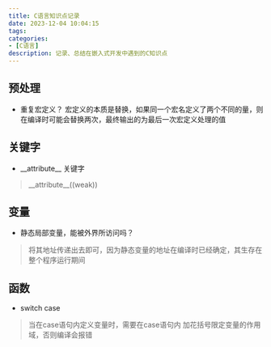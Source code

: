 ```yaml
---
title: C语言知识点记录
date: 2023-12-04 10:04:15
tags:
categories:
- [C语言]
description: 记录、总结在嵌入式开发中遇到的C知识点
---
```


## 预处理

- 重复宏定义？
宏定义的本质是替换，如果同一个宏名定义了两个不同的量，则在编译时可能会替换两次，最终输出的为最后一次宏定义处理的值


## 关键字

- \_\_attribute\_\_ 关键字
>\_\_attribute\_\_((weak))


## 变量

- 静态局部变量，能被外界所访问吗？
>将其地址传递出去即可，因为静态变量的地址在编译时已经确定，其生存在整个程序运行期间


## 函数

- switch case
>当在case语句内定义变量时，需要在case语句内 加花括号限定变量的作用域，否则编译会报错



